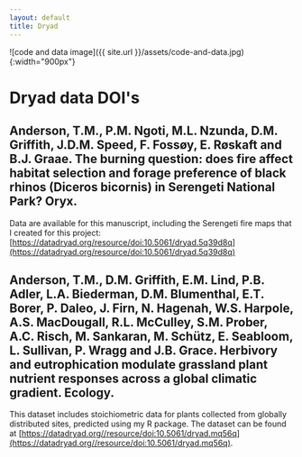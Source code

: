 ```yaml
---
layout: default
title: Dryad
---
```


![code and data image]({{ site.url }}/assets/code-and-data.jpg){:width="900px"}

# Dryad data DOI's

## Anderson, T.M., P.M. Ngoti, M.L. Nzunda, **D.M. Griffith**, J.D.M. Speed, F. Fossøy, E. Røskaft and B.J. Graae. The burning question: does fire affect habitat selection and forage preference of black rhinos (Diceros bicornis) in Serengeti National Park? Oryx.

Data are available for this manuscript, including the Serengeti fire maps that I created for this project: [https://datadryad.org/resource/doi:10.5061/dryad.5q39d8q](https://datadryad.org/resource/doi:10.5061/dryad.5q39d8q)

## Anderson, T.M., **D.M. Griffith**, E.M. Lind, P.B. Adler, L.A. Biederman, D.M. Blumenthal, E.T. Borer, P. Daleo, J. Firn, N. Hagenah, W.S. Harpole, A.S. MacDougall, R.L. McCulley, S.M. Prober, A.C. Risch, M. Sankaran, M. Schütz, E. Seabloom, L. Sullivan, P. Wragg and J.B. Grace. Herbivory and eutrophication modulate grassland plant nutrient responses across a global climatic gradient. Ecology.

This dataset includes stoichiometric data for plants collected from globally distributed sites, predicted using my R package. The dataset can be found at [https://datadryad.org//resource/doi:10.5061/dryad.mq56q](https://datadryad.org//resource/doi:10.5061/dryad.mq56q).
